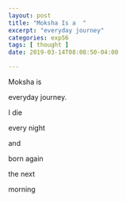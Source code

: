 ```yaml
---
layout: post
title: "Moksha Is a  "
excerpt: "everyday journey"
categories: exp56
tags: [ thought ]
date: 2019-03-14T08:08:50-04:00

---
```


Moksha is

everyday journey.

I  die

every night

and

born again

the next

morning

